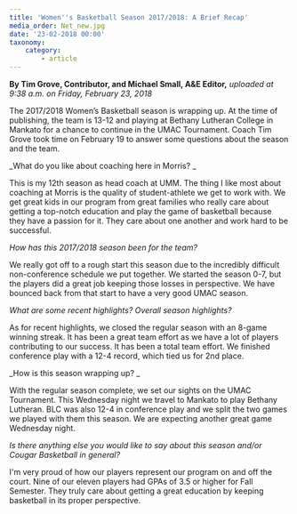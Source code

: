 ```yaml
---
title: 'Women''s Basketball Season 2017/2018: A Brief Recap'
media_order: Net_new.jpg
date: '23-02-2018 00:00'
taxonomy:
    category:
        - article
---
```


**By Tim Grove, Contributor, and Michael Small, A&E Editor,** _uploaded at 9:38 a.m. on Friday, February 23, 2018_

The 2017/2018 Women’s Basketball season is wrapping up. At the time of publishing, the team is 13-12 and playing at Bethany Lutheran College in Mankato for a chance to continue in the UMAC Tournament. Coach Tim Grove took time on February 19 to answer some questions about the season and the team.

_What do you like about coaching here in Morris? _

This is my 12th season as head coach at UMM.  The thing I like most about coaching at Morris is the quality of student-athlete we get to work with.  We get great kids in our program from great families who really care about getting a top-notch education and play the game of basketball because they have a passion for it.  They care about one another and work hard to be successful.

_How has this 2017/2018 season been for the team?_

We really got off to a rough start this season due to the incredibly difficult non-conference schedule we put together.  We started the season 0-7, but the players did a great job keeping those losses in perspective.  We have bounced back from that start to have a very good UMAC season.

_What are some recent highlights? Overall season highlights?_

As for recent highlights, we closed the regular season with an 8-game winning streak.  It has been a great team effort as we have a lot of players contributing to our success.  It has been a total team effort.  We finished conference play with a 12-4 record, which tied us for 2nd place.

_How is this season wrapping up? _

With the regular season complete, we set our sights on the UMAC Tournament.  This Wednesday night we travel to Mankato to play Bethany Lutheran.  BLC was also 12-4 in conference play and we split the two games we played with them this season.  We are expecting another great game Wednesday night.

_Is there anything else you would like to say about this season and/or Cougar Basketball in general?_

I'm very proud of how our players represent our program on and off the court.  Nine of our eleven players had GPAs of 3.5 or higher for Fall Semester.  They truly care about getting a great education by keeping basketball in its proper perspective.  


